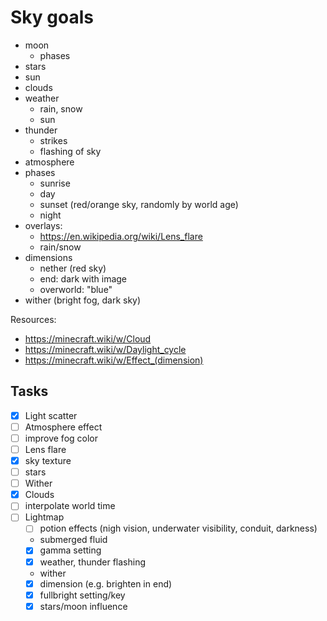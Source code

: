 # Sky goals

- moon
  - phases
- stars
- sun
- clouds
- weather
  - rain, snow
  - sun
- thunder
  - strikes
  - flashing of sky
- atmosphere
- phases
  - sunrise
  - day
  - sunset (red/orange sky, randomly by world age)
  - night
- overlays:
  - https://en.wikipedia.org/wiki/Lens_flare
  - rain/snow
- dimensions
  - nether (red sky)
  - end: dark with image
  - overworld: "blue"
- wither (bright fog, dark sky)

Resources:

- https://minecraft.wiki/w/Cloud
- https://minecraft.wiki/w/Daylight_cycle
- https://minecraft.wiki/w/Effect_(dimension)

## Tasks

- [x] Light scatter
- [ ] Atmosphere effect
- [ ] improve fog color
- [ ] Lens flare
- [x] sky texture
- [ ] stars
- [ ] Wither
- [x] Clouds
- [ ] interpolate world time
- [ ] Lightmap
  - [ ] potion effects (nigh vision, underwater visibility, conduit, darkness)
  - submerged fluid
  - [x] gamma setting
  - [x] weather, thunder flashing
  - wither
  - [x] dimension (e.g. brighten in end)
  - [x] fullbright setting/key
  - [x] stars/moon influence
